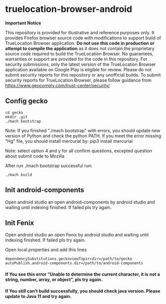 # truelocation-browser-android

**Important Notice**

This repository is provided for illustrative and reference purposes only. It provides Firefox browser source code with modifications to support build of TrueLocation Browser application. **Do not use this code in production or attempt to compile the application** as it does not contain the proprietary source code required to build the TrueLocation Browser.
No guarantees, warranties or support are provided for the code in this repository. For security submissions, only the latest version of the TrueLocation Browser application available on Google Play is eligible for review. Please do not submit security reports for this repository or any unofficial builds. To submit security reports for TrueLocation Browser, please follow guidance from https://www.geocomply.com/trust-center/security/

## Config gecko

```
cd gecko
mkdir .git
./mach bootstrap
```
Note: If you finished "./mach bootstrap" with errors, you should update new version of Python and check the python PATH. If you meet the error missing "Hg" file, you should install mercurial by: pip3 install mercurial

Note: select option 4 and y for all confirm questions, excepted question about submit code to Mozilla

After run ./mach bootstrap successful run:

```
./mach build
```



## Init android-components
Open android studio an open android-components by android studio and waiting until indexing finished. If failed pls try again.



## Init Fenix
Open android studio an open Fenix by android studio and waiting until indexing finished. If failed pls try again.

Open local.properties and add this lines

```
dependencySubstitutions.geckoviewTopsrcdir=/path/to/gecko
autoPublish.android-components.dir=/path/to/android-components
```


#### If You see this error “Unable to determine the current character, it is not a string, number, array, or object”, pls try again.

#### If You still can't build successfully, you should check java version. Please update to Java 11 and try again.
